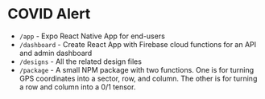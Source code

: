 # COVID Alert

- `/app` - Expo React Native App for end-users
- `/dashboard` - Create React App with Firebase cloud functions for an API and admin dashboard
- `/designs` - All the related design files
- `/package` - A small NPM package with two functions. One is for turning GPS coordinates into a sector, row, and column. The other is for turning a row and column into a 0/1 tensor.
